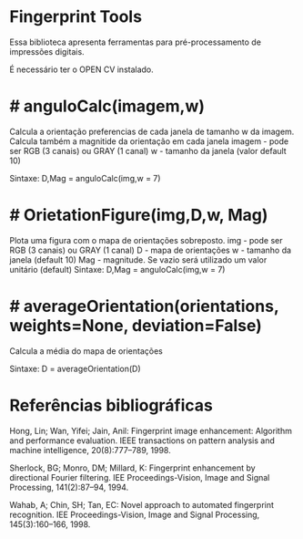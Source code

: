 # Fingerprint Tools
Essa biblioteca apresenta ferramentas para pré-processamento de impressões digitais. 

É necessário ter o OPEN CV instalado.


# # anguloCalc(imagem,w)

Calcula a orientação preferencias de cada janela de tamanho w da imagem. Calcula também a magnitide da orientação em cada janela
imagem - pode ser RGB (3 canais) ou GRAY (1 canal)
w - tamanho da janela (valor default 10)
 
Sintaxe:  D,Mag = anguloCalc(img,w = 7)

# # OrietationFigure(img,D,w, Mag)

Plota uma figura com o mapa de orientações sobreposto.
img - pode ser RGB (3 canais) ou GRAY (1 canal)
D - mapa de orientações
w - tamanho da janela (default 10)
Mag - magnitude. Se vazio será utilizado um valor unitário (default) 
Sintaxe:  D,Mag = anguloCalc(img,w = 7)

# # averageOrientation(orientations, weights=None, deviation=False)

Calcula a média do mapa de orientações
 
Sintaxe:  D = averageOrientation(D)

# Referências bibliográficas 
Hong, Lin; Wan, Yifei; Jain, Anil: Fingerprint image enhancement: Algorithm and performance evaluation. IEEE transactions on pattern analysis and machine intelligence, 20(8):777–789, 1998.

Sherlock, BG; Monro, DM; Millard, K: Fingerprint enhancement by directional Fourier filtering. IEE Proceedings-Vision, Image and Signal Processing, 141(2):87–94, 1994.

Wahab, A; Chin, SH; Tan, EC: Novel approach to automated fingerprint recognition. IEE Proceedings-Vision, Image and Signal Processing, 145(3):160–166, 1998.

